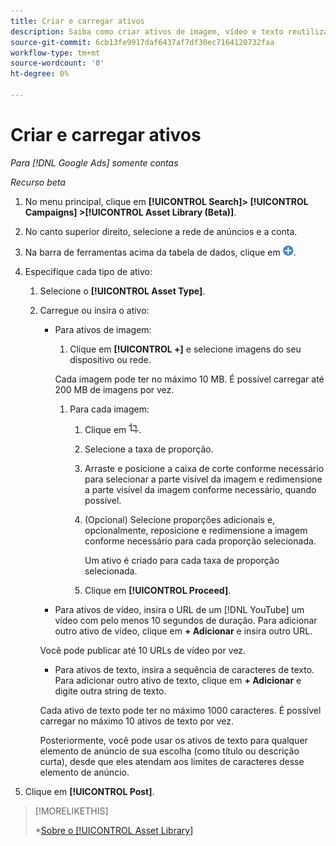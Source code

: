 ```yaml
---
title: Criar e carregar ativos
description: Saiba como criar ativos de imagem, vídeo e texto reutilizáveis e carregá-los no seu [!DNL Google Ads] biblioteca de ativos no nível da conta.
source-git-commit: 6cb13fe9917daf6437af7df30ec7164120732faa
workflow-type: tm+mt
source-wordcount: '0'
ht-degree: 0%

---
```


# Criar e carregar ativos

*Para [!DNL Google Ads] somente contas*

*Recurso beta*

1. No menu principal, clique em **[!UICONTROL Search]> [!UICONTROL Campaigns] >[!UICONTROL Asset Library (Beta)]**.

1. No canto superior direito, selecione a rede de anúncios e a conta.

1. Na barra de ferramentas acima da tabela de dados, clique em ![Carregar](/help/search-social-commerce/assets/add.png "Carregar").

1. Especifique cada tipo de ativo:

   1. Selecione o **[!UICONTROL Asset Type]**.

   1. Carregue ou insira o ativo:

      * Para ativos de imagem:

         1. Clique em **[!UICONTROL +]** e selecione imagens do seu dispositivo ou rede.

        Cada imagem pode ter no máximo 10 MB. É possível carregar até 200 MB de imagens por vez.

         1. Para cada imagem:

            1. Clique em ![Cortar](/help/search-social-commerce/assets/crop.png "Cortar").

            1. Selecione a taxa de proporção.

            1. Arraste e posicione a caixa de corte conforme necessário para selecionar a parte visível da imagem e redimensione a parte visível da imagem conforme necessário, quando possível.

            1. (Opcional) Selecione proporções adicionais e, opcionalmente, reposicione e redimensione a imagem conforme necessário para cada proporção selecionada.

               Um ativo é criado para cada taxa de proporção selecionada.

            1. Clique em **[!UICONTROL Proceed]**.

      * Para ativos de vídeo, insira o URL de um [!DNL YouTube] um vídeo com pelo menos 10 segundos de duração. Para adicionar outro ativo de vídeo, clique em **+ Adicionar** e insira outro URL.

      Você pode publicar até 10 URLs de vídeo por vez.

      * Para ativos de texto, insira a sequência de caracteres de texto. Para adicionar outro ativo de texto, clique em **+ Adicionar** e digite outra string de texto.

      Cada ativo de texto pode ter no máximo 1000 caracteres. É possível carregar no máximo 10 ativos de texto por vez.

      Posteriormente, você pode usar os ativos de texto para qualquer elemento de anúncio de sua escolha (como título ou descrição curta), desde que eles atendam aos limites de caracteres desse elemento de anúncio.

1. Clique em **[!UICONTROL Post]**.

>[!MORELIKETHIS]
>
>*[Sobre o [!UICONTROL Asset Library]](asset-library-about.md)
